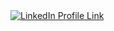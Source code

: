 <div id="badges">
  <a href="https://za.linkedin.com/in/arnold-lohmann-7b44aa224"><img src="https://img.shields.io/badge/LinkedIn-blue?logo=linkedin&logoColor=white&style=for-the-badge" alt="LinkedIn Profile Link"></a>
</div>
